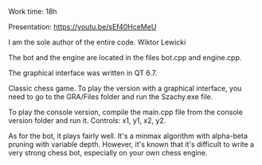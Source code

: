 Work time: 18h

Presentation: https://youtu.be/sEf40HceMeU

I am the sole author of the entire code. Wiktor Lewicki

The bot and the engine are located in the files bot.cpp and engine.cpp.

The graphical interface was written in QT 6.7.

Classic chess game. To play the version with a graphical interface, you need to go to the GRA/Files folder and run the Szachy.exe file.

To play the console version, compile the main.cpp file from the console version folder and run it. Controls: x1, y1, x2, y2.

As for the bot, it plays fairly well. It's a minmax algorithm with alpha-beta pruning with variable depth. However, it's known that it's difficult to write a very strong chess bot, especially on your own chess engine.
